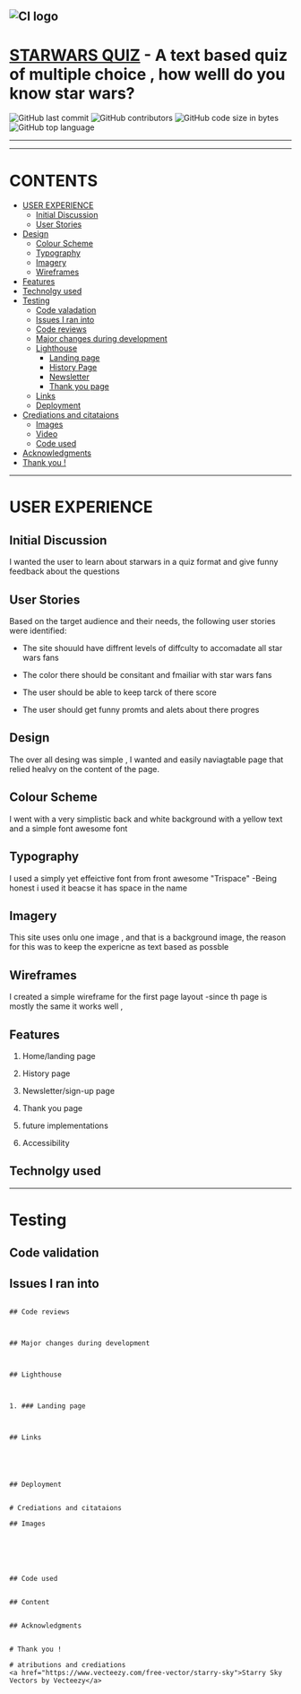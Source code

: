 ![CI logo](https://codeinstitute.s3.amazonaws.com/fullstack/ci_logo_small.png)
---


# [STARWARS QUIZ](https://benjamin-riordan.github.io/pp2-how-well-do-you-know-star-wars/) -  A text based quiz of multiple choice , how welll do you know star wars?

![GitHub last commit](https://img.shields.io/github/last-commit/Benjamin-Riordan/pp2-how-well-do-you-know-star-wars?style=for-the-badge) ![GitHub contributors](https://img.shields.io/github/contributors/Benjamin-Riordan/pp2-how-well-do-you-know-star-wars?style=for-the-badge)   ![GitHub code size in bytes](https://img.shields.io/github/languages/code-size/Benjamin-Riordan/pp2-how-well-do-you-know-star-wars?style=for-the-badge)   ![GitHub top language](https://img.shields.io/github/languages/top/Benjamin-Riordan/pp2-how-well-do-you-know-star-wars?style=for-the-badge)

---
---
# CONTENTS



* [USER EXPERIENCE](#USEREXPERIENCE)
    * [Initial Discussion](#Initialdiscussion)
    * [User Stories](#Userstories)
* [Design](#Design)
	* [Colour Scheme](#Colourscheme)
	* [Typography](#Typography)
	* [Imagery](#Imagery)
	* [Wireframes](#Wireframes)
* [Features](#Features)
* [Technolgy used ](#Technolgyused)
* [Testing](#Testing)
	* [Code valadation ](#Codevaladation)
	* [Issues I ran into ](#Issuesiraninto)
	* [Code reviews ](#Codereviews)
	* [Major changes during development](#Majorchnagesduringdevelopment)
	* [Lighthouse](#Lighthouse)
		* [Landing page](#Landingpage)
		* [History Page](#Historypage)
		* [Newsletter](#Newsletter)
		* [Thank you page](#Thankyoupage)
	* [Links](#Links)
    * [Deployment](#Deployment)
* [Crediations and citataions](#Crediationsandcitataions)
	* [Images ](#Images)
	* [Video](#Video)
	* [Code used ](#Codeused)
* [Acknowledgments](#Acknowledgments)
* [Thank you !](#Thankyou!)

    

___

# USER EXPERIENCE

## Initial Discussion
I wanted the user to learn about starwars in a quiz format and give funny feedback about the questions 

## User Stories
Based on the target audience and their needs, the following user stories were identified:

* The site shouuld have diffrent levels of diffculty to accomadate all star wars fans 

* The color there should be consitant and fmailiar with star wars fans

* The user should be able to keep tarck of there score

* The user should get funny promts and alets about there progres

## Design

The over all desing was simple , I wanted and easily naviagtable page that relied healvy on the content of the page. 

## Colour Scheme

I went with a very simplistic back and white background with a yellow text and a simple font awesome font


## Typography

I used a simply yet effeictive font from front awesome "Trispace" -Being honest i used it beacse it has space in the name


## Imagery
This site uses onlu one image , and that is a background image, the reason for this was to keep the expericne as text based as possble


## Wireframes
I created a simple wireframe for the first page layout -since th page is mostly the same it works well ,


## Features


1. Home/landing page


2. History page


3. Newsletter/sign-up page


4. Thank you page


5. future implementations 


6. Accessibility

## Technolgy used 


---
# Testing



## Code validation 




## Issues I ran into 

```

## Code reviews 



## Major changes during development



## Lighthouse 



1. ### Landing page



## Links





## Deployment


# Crediations and citataions

## Images 






## Code used 


## Content 


## Acknowledgments


# Thank you !

# atributions and crediations 
<a href="https://www.vecteezy.com/free-vector/starry-sky">Starry Sky Vectors by Vecteezy</a>